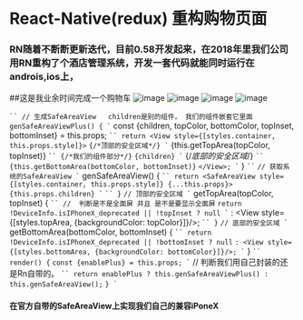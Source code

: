 # React-Native(redux) 重构购物页面

### RN随着不断断更新迭代，目前0.58开发起来，在2018年里我们公司用RN重构了个酒店管理系统，开发一套代码就能同时运行在androis,ios上，

##这是我业余时间完成一个购物车
![image](https://github.com/422720735/sell/blob/master/img-folder/ipone6_detail.png)
![image](https://github.com/422720735/sell/blob/master/img-folder/ipone6_detail.png)
![image](https://github.com/422720735/sell/blob/master/img-folder/iponex_index.png)
![image](https://github.com/422720735/sell/blob/master/img-folder/iponex_detail.png)

` ``
// 生成SafeAreaView   children是别的组件， 我们的组件嵌套它里面
` ``
    genSafeAreaViewPlus() {
    ` ``
        const {children, topColor, bottomColor, topInset, bottomInset} = this.props;
        ` ``
        return <View style={[styles.container, this.props.style]}>
        ` ``
            {/*顶部的安全区域*/}
            ` ``
            {this.getTopArea(topColor, topInset)}
            ` ``
            {/*我们的组件部分*/}
            ` ``
            {children}
            ` ``
            {/*底部的安全区域*/}
            ` ``
            {this.getBottomArea(bottomColor, bottomInset)}
            ` ``
        </View>;
        ` ``
    }
    ` ``
` ``
    // 获取系统的SafeAreaView
    ` ``
    genSafeAreaView() {
    ` ``
        return <SafeAreaView style={[styles.container, this.props.style]} {...this.props}>
        ` ``
            {this.props.children}
            ` ``
        </SafeAreaView>
        ` ``
    }
    ` ``
    // 顶部的安全区域
    ` ``
    getTopArea(topColor, topInset) {
    ` ``
               //  判断是不是全面屏 并且 是不是要显示全面屏
               ` ``
        return !DeviceInfo.isIPhoneX_deprecated || !topInset ? null
        ` ``
            : <View style={[styles.topArea, {backgroundColor: topColor}]}/>;
            ` ``
    }
    ` ``
    // 底部的安全区域
    ` ``
    getBottomArea(bottomColor, bottomInset) {
    ` ``
        return !DeviceInfo.isIPhoneX_deprecated || !bottomInset ? null
        ` ``
            : <View style={[styles.bottomArea, {backgroundColor: bottomColor}]}/>;
            ` ``
    }
` ``
    render() {
    ` ``
        const {enablePlus} = this.props;
        ` ``
        // 判断我们用自己封装的还是Rn自带的。
        ` ``
        return enablePlus ? this.genSafeAreaViewPlus() : this.genSafeAreaView();
        ` ``
    }
    ` ``
    
#### 在官方自带的SafeAreaView上实现我们自己的兼容iPoneX